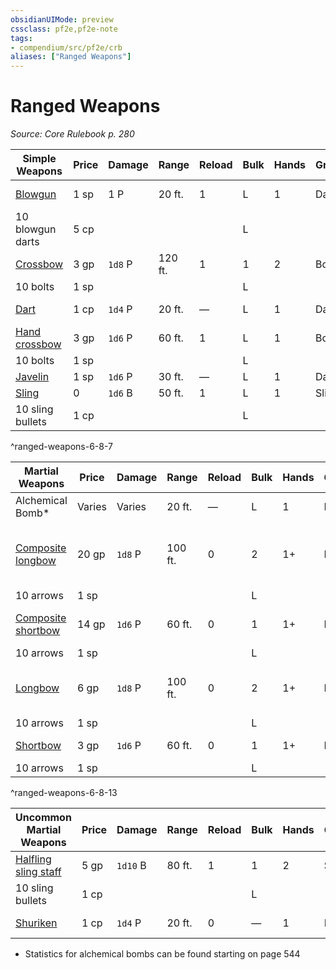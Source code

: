 ```yaml
---
obsidianUIMode: preview
cssclass: pf2e,pf2e-note
tags:
- compendium/src/pf2e/crb
aliases: ["Ranged Weapons"]
---
```

# Ranged Weapons  
*Source: Core Rulebook p. 280*  

| Simple Weapons | Price | Damage | Range | Reload | Bulk | Hands | Group | Weapon Traits |
|----------------|-------|--------|-------|--------|------|-------|-------|---------------|
| [Blowgun](../../TTRPGShare_Community_Vaults/Pathfinder_2E/equipment/items/blowgun.md) | 1 sp | 1 P | 20 ft. | 1 | L | 1 | Dart | [Agile](/rules/traits/agile.md), [nonlethal](/rules/traits/nonlethal.md) |
| 10 blowgun darts | 5 cp |  |  |  | L |  |  |  |
| [Crossbow](../../TTRPGShare_Community_Vaults/Pathfinder_2E/equipment/items/crossbow.md) | 3 gp | `1d8` P | 120 ft. | 1 | 1 | 2 | Bow | — |
| 10 bolts | 1 sp |  |  |  | L |  |  |  |
| [Dart](../../TTRPGShare_Community_Vaults/Pathfinder_2E/equipment/items/dart.md) | 1 cp | `1d4` P | 20 ft. | — | L | 1 | Dart | [Agile](/rules/traits/agile.md), [thrown](/rules/traits/thrown.md) |
| [Hand crossbow](../../TTRPGShare_Community_Vaults/Pathfinder_2E/equipment/items/hand-crossbow.md) | 3 gp | `1d6` P | 60 ft. | 1 | L | 1 | Bow | — |
| 10 bolts | 1 sp |  |  |  | L |  |  |  |
| [Javelin](../../TTRPGShare_Community_Vaults/Pathfinder_2E/equipment/items/javelin.md) | 1 sp | `1d6` P | 30 ft. | — | L | 1 | Dart | [Thrown](/rules/traits/thrown.md) |
| [Sling](../../TTRPGShare_Community_Vaults/Pathfinder_2E/equipment/items/sling.md) | 0 | `1d6` B | 50 ft. | 1 | L | 1 | Sling | [Propulsive](/rules/traits/propulsive.md) |
| 10 sling bullets | 1 cp |  |  |  | L |  |  |  |
^ranged-weapons-6-8-7

| Martial Weapons | Price | Damage | Range | Reload | Bulk | Hands | Group | Weapon Traits |
|-----------------|-------|--------|-------|--------|------|-------|-------|---------------|
| Alchemical Bomb* | Varies | Varies | 20 ft. | — | L | 1 | Bomb | Varies |
| [Composite longbow](../../TTRPGShare_Community_Vaults/Pathfinder_2E/equipment/items/composite-longbow.md) | 20 gp | `1d8` P | 100 ft. | 0 | 2 | 1+ | Bow | [Deadly](/rules/traits/deadly.md) d10, [propulsive](/rules/traits/propulsive.md), [volley](/rules/traits/volley.md) 30 ft. |
| 10 arrows | 1 sp |  |  |  | L |  |  |  |
| [Composite shortbow](../../TTRPGShare_Community_Vaults/Pathfinder_2E/equipment/items/composite-shortbow.md) | 14 gp | `1d6` P | 60 ft. | 0 | 1 | 1+ | Bow | [Deadly](/rules/traits/deadly.md) d10, [propulsive](/rules/traits/propulsive.md) |
| 10 arrows | 1 sp |  |  |  | L |  |  |  |
| [Longbow](../../TTRPGShare_Community_Vaults/Pathfinder_2E/equipment/items/longbow.md) | 6 gp | `1d8` P | 100 ft. | 0 | 2 | 1+ | Bow | [Deadly](/rules/traits/deadly.md) d10, [volley](/rules/traits/volley.md) 30 ft. |
| 10 arrows | 1 sp |  |  |  | L |  |  |  |
| [Shortbow](../../TTRPGShare_Community_Vaults/Pathfinder_2E/equipment/items/shortbow.md) | 3 gp | `1d6` P | 60 ft. | 0 | 1 | 1+ | Bow | [Deadly](/rules/traits/deadly.md) d10 |
| 10 arrows | 1 sp |  |  |  | L |  |  |  |
^ranged-weapons-6-8-13

| Uncommon Martial Weapons | Price | Damage | Range | Reload | Bulk | Hands | Group | Weapon Traits |
|--------------------------|-------|--------|-------|--------|------|-------|-------|---------------|
| [Halfling sling staff](../../TTRPGShare_Community_Vaults/Pathfinder_2E/equipment/items/halfling-sling-staff.md) | 5 gp | `1d10` B | 80 ft. | 1 | 1 | 2 | Sling | [Halfling](/rules/traits/halfling.md), [propulsive](/rules/traits/propulsive.md) |
| 10 sling bullets | 1 cp |  |  |  | L |  |  |  |
| [Shuriken](../../TTRPGShare_Community_Vaults/Pathfinder_2E/equipment/items/shuriken.md) | 1 cp | `1d4` P | 20 ft. | 0 | — | 1 | Dart | [Agile](/rules/traits/agile.md), [monk](/rules/traits/monk.md),[thrown](/rules/traits/thrown.md) |

* Statistics for alchemical bombs can be found starting on page 544